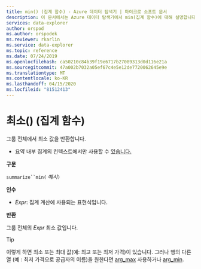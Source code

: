 ```yaml
---
title: min() (집계 함수) - Azure 데이터 탐색기 | 마이크로 소프트 문서
description: 이 문서에서는 Azure 데이터 탐색기에서 min(집계 함수)에 대해 설명합니다.
services: data-explorer
author: orspod
ms.author: orspodek
ms.reviewer: rkarlin
ms.service: data-explorer
ms.topic: reference
ms.date: 07/24/2019
ms.openlocfilehash: ca50210c84b39f19e6717b27089313d0d116e21a
ms.sourcegitcommit: 47a002b7032a05ef67c4e5e12de7720062645e9e
ms.translationtype: MT
ms.contentlocale: ko-KR
ms.lasthandoff: 04/15/2020
ms.locfileid: "81512413"
---
```

# <a name="min-aggregation-function"></a>최소() (집계 함수)

그룹 전체에서 최소 값을 반환합니다. 

* 요약 내부 집계의 컨텍스트에서만 사용할 수 [있습니다.](summarizeoperator.md)

**구문**

`summarize``min(` *예시*`)`

**인수**

* *Expr*: 집계 계산에 사용되는 표현식입니다. 

**반환**

그룹 전체의 *Expr* 최소 값입니다.
 
> [!TIP]
> 이렇게 하면 최소 또는 최대 값(예: 최고 또는 최저 가격)이 있습니다. 그러나 행의 다른 열 (예 : 최저 가격으로 공급자의 이름)을 원한다면 [arg_max](arg-max-aggfunction.md) 사용하거나 [arg_min](arg-min-aggfunction.md).